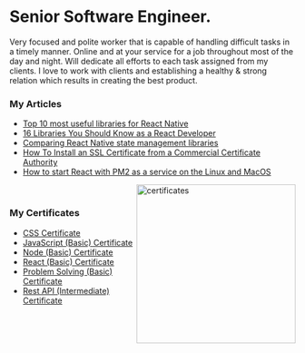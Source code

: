 <h1 align="left">
  Senior Software Engineer.
  
</h1>

 
<!-- <a align="right">
  <a href="https://github.com/naji0329?tab=repositories&sort=stargazers">
    <img alt="total stars" title="Total stars on GitHub" src="https://custom-icon-badges.herokuapp.com/badge/dynamic/json?logo=star&color=55960c&labelColor=488207&label=Stars&style=for-the-badge&query=%24.stars&url=https://api.github-star-counter.workers.dev/user/naji0329"/></a>
  <a href="https://github.com/naji0329?tab=followers">
    <img alt="followers" title="Follow me on Github" src="https://custom-icon-badges.herokuapp.com/github/followers/naji0329?color=236ad3&labelColor=1155ba&style=for-the-badge&logo=person-add&label=Follow&logoColor=white"/></a>
</a> -->
 
<p>
  Very focused and polite worker that is capable of handling difficult tasks in a timely manner. Online and at your service for a job throughout most of the day and night. Will dedicate all efforts to each task assigned from my clients. I love to work with clients and establishing a healthy & strong relation which results in creating the best product.
</p>
  

### My Articles

<ul>
  <li><a href="https://naji0329.medium.com/top-10-most-useful-libraries-for-react-native-1a73d724d843?source=user_profile---------0----------------------------" target="_blank">Top 10 most useful libraries for React Native</a></li>
  <li><a href="https://naji0329.medium.com/16-libraries-you-should-know-as-a-react-developer-ac6d9bbd775e?source=user_profile---------1----------------------------" target="_blank">16 Libraries You Should Know as a React Developer</a></li>
  <li><a href="https://naji0329.medium.com/comparing-react-native-state-management-libraries-f0baf67d7c29?source=user_profile---------3----------------------------" target="_blank">Comparing React Native state management libraries</a></li>
  <li><a href="https://naji0329.medium.com/how-to-install-an-ssl-certificate-from-a-commercial-certificate-authority-679d8c92bd61?source=user_profile---------5----------------------------" target="_blank">How To Install an SSL Certificate from a Commercial Certificate Authority</a></li>
  <li><a href="https://naji0329.medium.com/how-to-start-react-with-pm2-as-a-service-on-the-linux-and-macos-28fe41250fcf" target="_blank">How to start React with PM2 as a service on the Linux and MacOS</a></li>
</ul>
<p>
  <p>
      <img src="https://github-production-user-asset-6210df.s3.amazonaws.com/94976661/240875326-dbad6a50-8393-456b-8ef4-c5d07a9e9263.png" alt="certificates" height="280" align="right" />
  </p>
  
  <p>
  <br>
    <h3> My Certificates</h3>
      <ul>
        <li><a href="https://www.hackerrank.com/certificates/0b5e843d5dd6" target="_blank">CSS Certificate</a></li>
        <li><a href="https://www.hackerrank.com/certificates/e38e305d776b" target="_blank">JavaScript (Basic) Certificate</a></li>  
        <li><a href="https://www.hackerrank.com/certificates/d2c80875285f" target="_blank">Node (Basic) Certificate</a></li>  
        <li><a href="https://www.hackerrank.com/certificates/ca5baa97b106" target="_blank">React (Basic) Certificate</a></li>  
        <li><a href="https://www.hackerrank.com/certificates/4dd46d679f16" target="_blank">Problem Solving (Basic) Certificate</a></li>  
        <li><a href="https://www.hackerrank.com/certificates/fec70c6cb5f8" target="_blank">Rest API (Intermediate) Certificate</a></li>  
      </ul>
   </p>
 </p>
